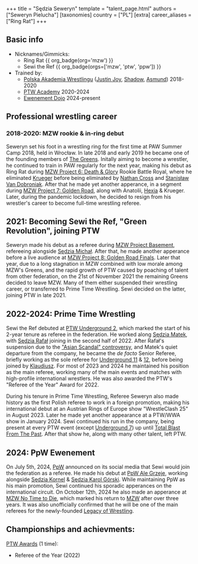 +++
title = "Sędzia Seweryn"
template = "talent_page.html"
authors = ["Seweryn Pielucha"]
[taxonomies]
country = ["PL"]
[extra]
career_aliases = ["Ring Rat"]
+++

## Basic info

* Nicknames/Gimmicks:
  - Ring Rat {{ org_badge(org='mzw') }}
  - Sewi the Ref {{ org_badge(orgs=['mzw', 'ptw', 'ppw']) }}
* Trained by:
  - [Polska Akademia Wrestlingu](@/o/paw.md) ([Justin Joy](@/w/justin-joy.md), [Shadow](@/w/shadow.md), [Asmund](@/w/asmund.md)) 2018-2020
  - [PTW Academy](@/o/ptw-academy.md) 2020-2024
  - [Ewenement Dojo](@/o/ewenement-dojo.md) 2024-present

## Professional wrestling career

### 2018-2020: MZW rookie & in-ring debut

Seweryn set his foot in a wrestling ring for the first time at PAW Summer Camp 2018, held in Wrocław.
In late 2018 and early 2019 he became one of the founding members of [The Greens](@/a/the-greens.md).
Initally aiming to become a wrestler, he continued to train in PAW regularly for the next year, making his debut as Ring Rat during [MZW Project 6: Death & Glory](@/e/mzw/2019-08-24-mzw-project-6-death-and-glory.md) Rookie Battle Royal, where he eliminated [Krueger](@/w/olgierd.md) before being eliminated by [Nathan Cross](@/w/gabriel-queen.md) and [Stanisław Van Dobroniak](@/w/stanislaw-van-dobroniak.md).
After that he made yet another apperance, in a segment during [MZW Project 7: Golden Road](@/e/mzw/2020-01-18-mzw-project-7-golden-road.md), along with Anatolii, [Hexia](@/w/hexia.md) & Krueger.
Later, during the pandemic lockdown, he decided to resign from his wrestler's career to become full-time wrestling referee.

## 2021: Becoming Sewi the Ref, "Green Revolution", joining PTW

Seweryn made his debut as a referee during [MZW Project Basement](@/e/mzw/2021-03-18-mzw-project-basement-1.md), refereeing alongside [Sędzia Michał](@/w/sedzia-michal.md).
After that, he made another apperance before a live audience at [MZW Project 8: Golden Road Finals](@/e/mzw/2021-08-14-mzw-project-8-golden-road-finals.md).
Later that year, due to a long stagnation in MZW combined with low morale among MZW's Greens, and the rapid growth of PTW caused by poaching of talent from other federation, on the 21st of November 2021 the remaining Greens decided to leave MZW.
Many of them either suspended their wrestling career, or transferred to Prime Time Wrestling. Sewi decided on the latter, joining PTW in late 2021.

## 2022-2024: Prime Time Wrestling

Sewi the Ref debuted at [PTW Underground 2](@/e/ptw/2022-01-23-ptw-underground-2.md), which marked the start of his 2-year tenure as referee in the federation.
He worked along [Sędzia Matek](@/w/sedzia-matek.md), with [Sędzia Rafał](@/w/alex-brave.md) joining in the second half of 2022.
After Rafał's suspension due to the ["Asian Scandal" controversy](@/a/ptw-awards.md), and Matek's quiet departure from the company, he became the _de facto_ Senior Referee, briefly working as the sole referee for [Underground 11](@/e/ptw/2023-01-29-ptw-underground-11.md) & [12](@/e/ptw/2023-02-26-ptw-underground-12.md), before being joined by [Klaudiusz](@/w/sedzia-klaudiusz.md).
For most of 2023 and 2024 he maintained his position as the main referee, working many of the main events and matches with high-profile international wrestlers.
He was also awarded the PTW's "Referee of the Year" Award for 2022.

During his tenure in Prime Time Wrestling, Referee Seweryn also made history as the first Polish referee to work in a foreign promotion, making his international debut at an Austrian Rings of Europe show "WrestleClash 25" in August 2023.
Later he made yet another appearance at a PTW/WWA show in January 2024.
Sewi continued his run in the company, being present at every PTW event (except [Underground 7](@/e/ptw/2022-08-28-ptw-underground-7.md)) up until [Total Blast From The Past](@/e/ptw/2024-05-11-ptw-6.md).
After that show he, along with many other talent, left PTW.

## 2024: PpW Ewenement

On July 5th, 2024, [PpW](@/o/ppw.md) announced on its social media that Sewi would join the federation as a referee.
He made his debut at [PpW Ale Grzeje](@/e/ppw/2024-07-13-ppw-ale-grzeje.md), working alongside [Sędzia Kornel](@/w/sedzia-kornel.md) & [Sędzia Karol Górski](@/w/sedzia-karol-gorski.md).
While maintaining PpW as his main promotion, Sewi continued his sporadic apperances on the international circuit.
On October 12th, 2024 he also made an apperance at [MZW No Time to Die](@/e/mzw/2024-10-12-mzw-no-time-to-die.md), which marked his return to [MZW](@/o/mzw.md) after over three years. It was also unofficially confirmed that he will be one of the main referees for the newly-founded [Legacy of Wrestling](@/o/low.md).


## Championships and achievments:

[PTW Awards](@/a/ptw-awards.md) (1 time):
- Referee of the Year (2022)
